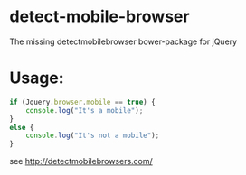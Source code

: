 detect-mobile-browser
======================

The missing detectmobilebrowser bower-package for jQuery

<h1>Usage:</h1>

```javascript
if (Jquery.browser.mobile == true) {
	console.log("It's a mobile");
}
else {
	console.log("It's not a mobile");
}
```

see http://detectmobilebrowsers.com/
